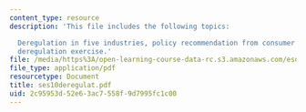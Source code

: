 ```yaml
---
content_type: resource
description: 'This file includes the following topics:

  Deregulation in five industries, policy recommendation from consumer reports, and
  deregulation exercise.'
file: /media/https%3A/open-learning-course-data-rc.s3.amazonaws.com/esd-932-technology-policy-organizations-spring-2005/2c95953d52e63ac7558f9d7995fc1c00_ses10deregulat.pdf
file_type: application/pdf
resourcetype: Document
title: ses10deregulat.pdf
uid: 2c95953d-52e6-3ac7-558f-9d7995fc1c00
---
```

